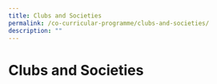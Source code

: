 ```yaml
---
title: Clubs and Societies
permalink: /co-curricular-programme/clubs-and-societies/
description: ""
---
```

**Clubs and Societies**
=======================